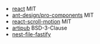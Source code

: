 - [react](https://github.com/facebook/react) MIT
- [ant-design/pro-components](https://github.com/ant-design/pro-components) MIT
- [react-scroll-motion](https://github.com/1000ship/react-scroll-motion) MIT
- [artipub](https://github.com/crawlab-team/artipub) BSD-3-Clause
- [nest-file-fastify](https://github.com/Blazity/nest-file-fastify)